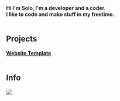 <div></div>
<b>Hi I'm Solo, I'm a developer and a coder.</b>
<div></div>
<b>I like to code and make stuff in my freetime.</b>
<br><br>
<h2>Projects</h2>
<div></div>
<b><a href="https://catgirlssimp.github.io/websiteTemplate.html">Website Template</a></b>
<br></br>
<h2>Info</h2>
<img src="https://github-readme-stats.vercel.app/api/top-langs/?username=CatgirlsSimp&count_private=true&theme=midnight-purple&layout=compact">